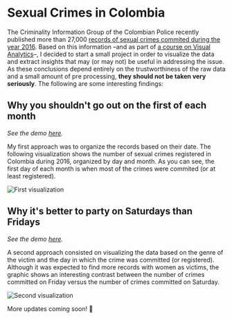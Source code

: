 # Sexual Crimes in Colombia
The Criminality Information Group of the Colombian Police recently published more than 27,000 [records of sexual
crimes commited during the year 2016](https://www.datos.gov.co/Seguridad-y-Defensa/Delitos-Sexuales-2016/3j7m-zgyi).
Based on this information –and as part of [a course on Visual Analytics](http://johnguerra.co/classes/visual_analytics_fall_2017/)–, I decided to start a small project in order to visualize the data and extract insights that
may (or may not) be useful in addressing the issue. As these conclusions depend entirely on the trustworthiness of the raw
data and a small amount of pre processing, **they should not be taken very seriously**. The following are some interesting
findings:

## Why you shouldn't go out on the first of each month
*See the demo [here](https://marianaviro.github.io/delitos_sexuales/).*

My first approach was to organize the records based on their date. The following visualization shows the number of sexual
crimes registered in Colombia during 2016, organized by day and month. As you can see, the first day of each month is when
most of the crimes were commited (or at least registered).

![First visualization](https://cdn.rawgit.com/marianaviro/delitos_sexuales/c235ab68/img/static.png)


## Why it's better to party on Saturdays than Fridays
*See the demo [here](https://marianaviro.github.io/delitos_sexuales_2/).*

A second approach consisted on visualizing the data based on the genre of the victim and the day in which the crime was
committed (or registered). Although it was expected to find more records with women as victims, the graphic shows an
interesting contrast between the number of crimes committed on Friday versus the number of crimes committed on Saturday. 

![Second visualization](https://cdn.rawgit.com/marianaviro/delitos_sexuales_2/7c6eaa8a/img/static.png)

More updates coming soon! :star2:
